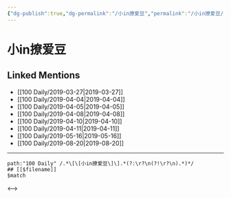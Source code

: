 ```yaml
---
{"dg-publish":true,"dg-permalink":"/小in撩爱豆","permalink":"/小in撩爱豆/","created":"2022-12-22T14:53:27.000+08:00","updated":"2023-04-10T17:04:25.000+08:00"}
---
```


# 小in撩爱豆

## Linked Mentions
- [[100 Daily/2019-03-27\|2019-03-27]]
- [[100 Daily/2019-04-04\|2019-04-04]]
- [[100 Daily/2019-04-05\|2019-04-05]]
- [[100 Daily/2019-04-08\|2019-04-08]]
- [[100 Daily/2019-04-10\|2019-04-10]]
- [[100 Daily/2019-04-11\|2019-04-11]]
- [[100 Daily/2019-05-16\|2019-05-16]]
- [[100 Daily/2019-08-20\|2019-08-20]]


---

```expander
path:"100 Daily" /.*\[\[小in撩爱豆\]\].*(?:\r?\n(?!\r?\n).*)*/
## [[$filename]]
$match
```

<-->